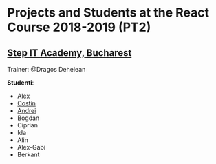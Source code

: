 # Projects and Students at the React Course 2018-2019 (PT2)
## [Step IT Academy, Bucharest](https://itstep.ro/)
Trainer: @Dragos Dehelean

**Studenti**:

* Alex
* [Costin](https://github.com/costin06/ReactApps)
* [Andrei](https://github.com/andrein14/React.JS-Projects)
* Bogdan
* Ciprian
* Ida
* Alin
* Alex-Gabi
* Berkant